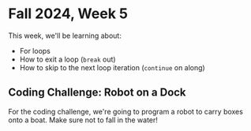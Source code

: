 # Fall 2024, Week 5

This week, we'll be learning about:

* For loops
* How to exit a loop (`break` out)
* How to skip to the next loop iteration (`continue` on along)

## Coding Challenge: Robot on a Dock

For the coding challenge, we're going to program a robot to
carry boxes onto a boat. Make sure not to fall in the water!
